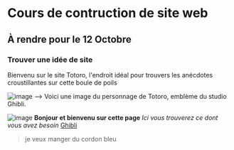 # Cours de contruction de site web
## À rendre pour le 12 Octobre
### Trouver une idée de site

Bienvenu sur le site Totoro, l'endroit idéal pour trouvers les anécdotes croustillantes sur cette boule de poils

![image](https://github.com/user-attachments/assets/b1e3bada-5613-41a5-aa32-8e66c7d50c84)
--> Voici une image du personnage de Totoro, emblème du studio Ghibli.

![image](https://github.com/user-attachments/assets/79728d93-fb1b-49e7-b727-cf4857147e64)
**Bonjour et bienvenu sur cette page**
*Ici vous trouverez ce dont vous avez besoin*
[Ghibli](test2)

>je veux manger du cordon bleu
